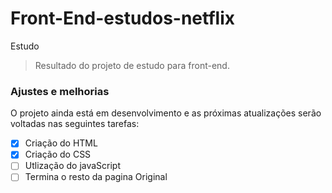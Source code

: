 # Front-End-estudos-netflix
Estudo

> Resultado do projeto de estudo para front-end.

### Ajustes e melhorias

O projeto ainda está em desenvolvimento e as próximas atualizações serão voltadas nas seguintes tarefas:

- [x] Criação do HTML
- [x] Criação do CSS
- [ ] Utlização do javaScript
- [ ] Termina o resto da pagina Original
